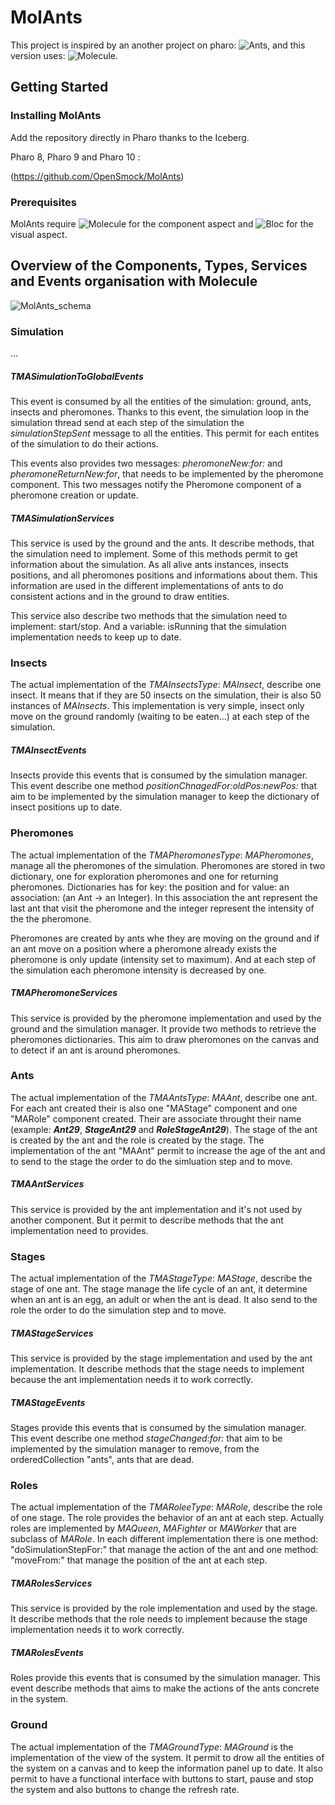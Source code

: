 # MolAnts

This project is inspired by an another project on pharo: ![Ants](https://github.com/plantec/Ants), and this version uses: ![Molecule](https://github.com/OpenSmock/Molecule).

## Getting Started

### Installing MolAnts

Add the repository directly in Pharo thanks to the Iceberg.

Pharo 8, Pharo 9 and Pharo 10 : 

(https://github.com/OpenSmock/MolAnts)

### Prerequisites

MolAnts require ![Molecule](https://github.com/OpenSmock/Molecule) for the component aspect and ![Bloc](https://github.com/pharo-graphics/Bloc) for the visual aspect.
  
## Overview of the Components, Types, Services and Events organisation with Molecule

![MolAnts_schema](https://user-images.githubusercontent.com/64481702/170274425-ee86664e-7058-4b37-931c-5653caa19a8d.svg)

### Simulation

...

##### TMASimulationToGlobalEvents

This event is consumed by all the entities of the simulation: ground, ants, insects and pheromones. Thanks to this event, the simulation loop in the simulation thread send at each step of the simulation the *simulationStepSent* message to all the entities. This permit for each entites of the simulation to do their actions. 

This events also provides two messages: *pheromoneNew:for:* and *pheromoneReturnNew:for*, that needs to be implemented by the pheromone component. This two messages notify the Pheromone component of a pheromone creation or update.

##### TMASimulationServices

This service is used by the ground and the ants. It describe methods, that the simulation need to implement. Some of this methods permit to get information about the simulation. As all alive ants instances, insects positions, and all pheromones positions and informations about them. This information are used in the different implementations of ants to do consistent actions and in the ground to draw entities.

This service also describe two methods that the simulation need to implement: start/stop. And a variable: isRunning that the simulation implementation needs to keep up to date.

### Insects

The actual implementation of the *TMAInsectsType*: *MAInsect*, describe one insect. It means that if they are 50 insects on the simulation, their is also 50 instances of *MAInsects*. This implementation is very simple, insect only move on the ground randomly (waiting to be eaten...) at each step of the simulation.

##### TMAInsectEvents

Insects provide this events that is consumed by the simulation manager. This event describe one method *positionChnagedFor:oldPos:newPos:* that aim to be implemented by the simulation manager to keep the dictionary of insect positions up to date.

### Pheromones

The actual implementation of the *TMAPheromonesType*: *MAPheromones*, manage all the pheromones of the simulation. Pheromones are stored in two dictionary, one for exploration pheromones and one for returning pheromones. Dictionaries has for key: the position and for value: an association: (an Ant -> an Integer). In this association the ant represent the last ant that visit the pheromone and the integer represent the intensity of the the pheromone.

Pheromones are created by ants whe they are moving on the ground and if an ant move on a position where a pheromone already exists the pheromone is only update (intensity set to maximum). And at each step of the simulation each pheromone intensity is decreased by one.

##### TMAPheromoneServices

This service is provided by the pheromone implementation and used by the ground and the simulation manager. It provide two methods to retrieve the pheromones dictionaries. This aim to draw pheromones on the canvas and to detect if an ant is around pheromones.

### Ants

The actual implementation of the *TMAAntsType*: *MAAnt*, describe one ant. For each ant created their is also one "MAStage" component and one "MARole" component created. Their are associate throught their name (example: ***Ant29***, ***StageAnt29*** and ***RoleStageAnt29***). The stage of the ant is created by the ant and the role is created by the stage. The implementation of the ant "MAAnt" permit to increase the age of the ant and to send to the stage the order to do the simluation step and to move.

##### TMAAntServices

This service is provided by the ant implementation and it's not used by another component. But it permit to describe methods that the ant implementation need to provides.

### Stages

The actual implementation of the *TMAStageType*: *MAStage*, describe the stage of one ant. The stage manage the life cycle of an ant, it determine when an ant is an egg, an adult or when the ant is dead. It also send to the role the order to do the simulation step and to move.

##### TMAStageServices

This service is provided by the stage implementation and used by the ant implementation. It describe methods that the stage needs to implement because the ant implementation needs it to work correctly.

##### TMAStageEvents

Stages provide this events that is consumed by the simulation manager. This event describe one method *stageChanged:for:* that aim to be implemented by the simulation manager to remove, from the orderedCollection "ants", ants that are dead.

### Roles

The actual implementation of the *TMARoleeType*: *MARole*, describe the role of one stage. The role provides the behavior of an ant at each step. Actually roles are implemented by *MAQueen*, *MAFighter* or *MAWorker* that are subclass of *MARole*. In each different implementation there is one method: "doSimulationStepFor:" that manage the action of the ant and one method: "moveFrom:" that manage the position of the ant at each step.

##### TMARolesServices

This service is provided by the role implementation and used by the stage. It describe methods that the role needs to implement because the stage implementation needs it to work correctly.

##### TMARolesEvents

Roles provide this events that is consumed by the simulation manager. This event describe methods that aims to make the actions of the ants concrete in the system.

### Ground

The actual implementation of the *TMAGroundType*: *MAGround* is the implementation of the view of the system. It permit to drow all the entities of the system on a canvas and to keep the information panel up to date. It also permit to have a functional interface with buttons to start, pause and stop the system and also buttons to change the refresh rate.
